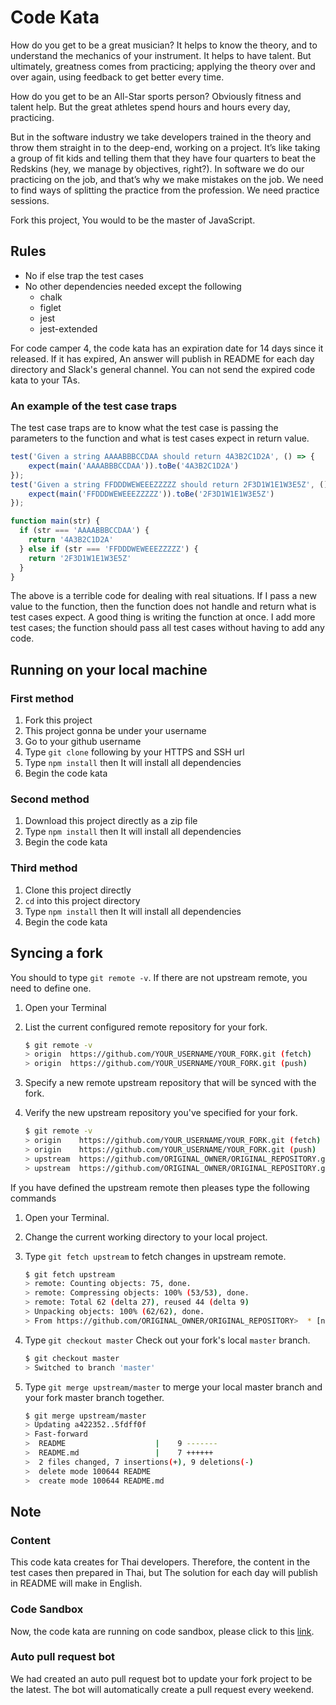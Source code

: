 # Code Kata

How do you get to be a great musician? It helps to know the theory, and to understand the mechanics of your instrument. It helps to have talent. But ultimately, greatness comes from practicing; applying the theory over and over again, using feedback to get better every time.

How do you get to be an All-Star sports person? Obviously fitness and talent help. But the great athletes spend hours and hours every day, practicing.

But in the software industry we take developers trained in the theory and throw them straight in to the deep-end, working on a project. It’s like taking a group of fit kids and telling them that they have four quarters to beat the Redskins (hey, we manage by objectives, right?). In software we do our practicing on the job, and that’s why we make mistakes on the job. We need to find ways of splitting the practice from the profession. We need practice sessions.

Fork this project, You would to be the master of JavaScript.

## Rules

- No if else trap the test cases
- No other dependencies needed except the following
  - chalk
  - figlet
  - jest
  - jest-extended
  
For code camper 4, the code kata has an expiration date for 14 days since it released. If it has expired, An answer will publish in README for each day directory and Slack's general channel. You can not send the expired code kata to your TAs.

### An example of the test case traps

The test case traps are to know what the test case is passing the parameters to the function and what is test cases expect in return value.

```javascript
test('Given a string AAAABBBCCDAA should return 4A3B2C1D2A', () => {
    expect(main('AAAABBBCCDAA')).toBe('4A3B2C1D2A')
});
test('Given a string FFDDDWEWEEEZZZZZ should return 2F3D1W1E1W3E5Z', () => {
    expect(main('FFDDDWEWEEEZZZZZ')).toBe('2F3D1W1E1W3E5Z')
});
```

```javascript
function main(str) {
  if (str === 'AAAABBBCCDAA') {
    return '4A3B2C1D2A'
  } else if (str === 'FFDDDWEWEEEZZZZZ') {
    return '2F3D1W1E1W3E5Z'
  }
}
```

The above is a terrible code for dealing with real situations. If I pass a new value to the function, then the function does not handle and return what is test cases expect. A good thing is writing the function at once. I add more test cases; the function should pass all test cases without having to add any code.

## Running on your local machine

### First method

1. Fork this project
2. This project gonna be under your username
3. Go to your github username
4. Type `git clone` following by your HTTPS and SSH url
5. Type `npm install` then It will install all dependencies
6. Begin the code kata

### Second method

1. Download this project directly as a zip file
2. Type `npm install` then It will install all dependencies
3. Begin the code kata

### Third method

1. Clone this project directly
2. `cd` into this project directory
3. Type `npm install` then It will install all dependencies
4. Begin the code kata

## Syncing a fork

You should to type `git remote -v`. If there are not upstream remote, you need to define one.

1. Open your Terminal
2. List the current configured remote repository for your fork.

    ```bash
    $ git remote -v
    > origin  https://github.com/YOUR_USERNAME/YOUR_FORK.git (fetch)
    > origin  https://github.com/YOUR_USERNAME/YOUR_FORK.git (push)
    ```

3. Specify a new remote upstream repository that will be synced with the fork.
4. Verify the new upstream repository you've specified for your fork.

    ```bash
    $ git remote -v
    > origin    https://github.com/YOUR_USERNAME/YOUR_FORK.git (fetch)
    > origin    https://github.com/YOUR_USERNAME/YOUR_FORK.git (push)
    > upstream  https://github.com/ORIGINAL_OWNER/ORIGINAL_REPOSITORY.git (fetch)
    > upstream  https://github.com/ORIGINAL_OWNER/ORIGINAL_REPOSITORY.git (push)
    ```

If you have defined the upstream remote then pleases type the following commands

1. Open your Terminal.
2. Change the current working directory to your local project.
3. Type `git fetch upstream` to fetch changes in upstream remote.

    ```bash
    $ git fetch upstream
    > remote: Counting objects: 75, done.
    > remote: Compressing objects: 100% (53/53), done.
    > remote: Total 62 (delta 27), reused 44 (delta 9)
    > Unpacking objects: 100% (62/62), done.
    > From https://github.com/ORIGINAL_OWNER/ORIGINAL_REPOSITORY>  * [new branch]
    ```

4. Type `git checkout master` Check out your fork's local `master` branch.

    ```bash
    $ git checkout master
    > Switched to branch 'master'
    ```

5. Type `git merge upstream/master` to merge your local master branch and your fork master branch together.

    ```bash
    $ git merge upstream/master
    > Updating a422352..5fdff0f
    > Fast-forward
    >  README                    |    9 -------
    >  README.md                 |    7 ++++++
    >  2 files changed, 7 insertions(+), 9 deletions(-)
    >  delete mode 100644 README
    >  create mode 100644 README.md
    ```

## Note

### Content

This code kata creates for Thai developers. Therefore, the content in the test cases then prepared in Thai, but The solution for each day will publish in README will make in English.

### Code Sandbox

Now, the code kata are running on code sandbox, please click to this [link](https://codesandbox.io/s/codecamp4-7bhgw).

### Auto pull request bot

We had created an auto pull request bot to update your fork project to be the latest. The bot will automatically create a pull request every weekend.

